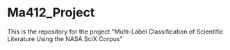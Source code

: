 # Ma412_Project
This is the repository for the project "Multi-Label Classification of Scientific Literature Using the NASA SciX Corpus"
